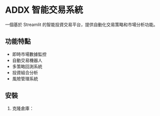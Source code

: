 # ADDX 智能交易系統

一個基於 Streamlit 的智能投資交易平台，提供自動化交易策略和市場分析功能。

## 功能特點

- 即時市場數據監控
- 自動交易機器人
- 多策略回測系統
- 投資組合分析
- 風險管理系統

## 安裝

1. 克隆倉庫： 